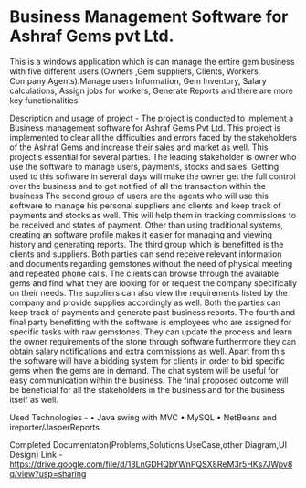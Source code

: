 # Business Management Software for Ashraf Gems pvt Ltd.

This is a windows application which is can manage the entire gem business with
five different users.(Owners ,Gem suppliers, Clients, Workers, Company
Agents).Manage users Information, Gem Inventory, Salary calculations, Assign jobs
for workers, Generate Reports and there are more key functionalities.

Description and usage of project - The project is conducted to implement a Business management software for Ashraf Gems 
Pvt Ltd. This project is implemented to clear all the difficulties and errors faced by the 
stakeholders of the Ashraf Gems and increase their sales and market as well. This
projectis essential for several parties. The leading stakeholder is owner who use the
software to manage users, payments, stocks and sales. Getting used to this software in 
several days will make the owner get the full control over the business and to get 
notified of all the transaction within the business The second group of users are the 
agents who will use this software to manage his personal suppliers and clients and 
keep track of payments and stocks as well. This will help them in tracking 
commissions to be received and states of payment. Other than using traditional 
systems, creating an software profile makes it easier for managing and viewing 
history and generating reports. The third group which is benefitted is the clients and 
suppliers. Both parties can send receive relevant information and documents regarding 
gemstones without the need of physical meeting and repeated phone calls. The clients 
can browse through the available gems and find what they are looking for or request 
the company specifically on their needs. The suppliers can also view the requirements 
listed by the company and provide supplies accordingly as well. Both the parties can 
keep track of payments and generate past business reports. The fourth and final party 
benefitting with the software is employees who are assigned for specific tasks with 
raw gemstones. They can update the process and learn the owner requirements of the 
stone through software furthermore they can obtain salary notifications and extra 
commissions as well. Apart from this the software will have a bidding system for 
clients in order to bid specific gems when the gems are in demand. The chat system 
will be useful for easy communication within the business. The final proposed 
outcome will be beneficial for all the stakeholders in the business and for the business 
itself as well.

Used Technologies - • Java swing with MVC
• MySQL
• NetBeans and ireporter/JasperReports

Completed Documentaton(Problems,Solutions,UseCase,other Diagram,UI Design) Link - https://drive.google.com/file/d/13LnGDHQbYWnPQSX8ReM3r5HKs7JWpv8q/view?usp=sharing
